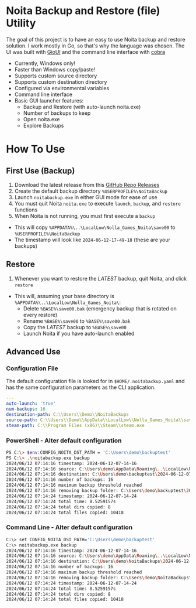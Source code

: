 # Noita Backup and Restore (file) Utility

The goal of this project is to have an easy to use Noita backup and restore solution.  I work mostly
in Go, so that's why the language was chosen.  The UI was built with [GioUI](https://github.com/gioui/gio) and
the command line interface with [cobra](https://github.com/spf13/cobra) 

* Currently, Windows only!
* Faster than Windows copy/paste!
* Supports custom source directory
* Supports custom destination directory
* Configured via environmental variables
* Command line interface
* Basic GUI launcher features:
  * Backup and Restore (with auto-launch noita.exe)
  * Number of backups to keep
  * Open noita.exe
  * Explore Backups

# How To Use
## First Use (Backup)
1. Download the latest release from this [GitHub Repo Releases](https://github.com/rgravlin/noitabackup/releases)
1. Create the default backup directory `%USERPROFILE%\NoitaBackup`
1. Launch `noitabackup.exe` in either GUI mode for ease of use
1. You must quit Noita `noita.exe` to execute `launch`, `backup`, and `restore` functions 
1. When Noita is not running, you must first execute a `backup`
  * This will copy `%APPDATA%\..\LocalLow\Nolla_Games_Noita\save00` to `%USERPROFILE%\NoitaBackup`
  * The timestamp will look like `2024-06-12-17-49-18` (these are your backups)

## Restore
1. Whenever you want to restore the _LATEST_ backup, quit Noita, and click `restore`
  * This will, assuming your base directory is `%APPDATA%\..\LocalLow\Nolla_Games_Noita\`:
    * Delete `%BASE%\save00.bak` (emergency backup that is rotated on every restore)
    * Rename `%BASE%\save00` to `%BASE%\save00.bak`
    * Copy the _LATEST_ backup to `%BASE%\save00`
    * Launch Noita if you have auto-launch enabled

## Advanced Use
### Configuration File

The default configuration file is looked for in `$HOME/.noitabackup.yaml` and has the same configuration parameters as
the CLI application.
```yaml
---
auto-launch: 'true'
num-backups: 16
destination-path: C:\\Users\\Demo\\NoitaBackups
source-path: C:\\Users\\Demo\\AppData\\LocalLow\\Nolla_Games_Noita\\save00
steam-path: C:\\Program Files (x86)\\Steam\\steam.exe
```

### PowerShell - Alter default configuration
```bash
PS C:\> $env:CONFIG_NOITA_DST_PATH = 'C:\Users\demo\backuptest'
PS C:\> .\noitabackup.exe backup
2024/06/12 07:14:16 timestamp: 2024-06-12-07-14-16
2024/06/12 07:14:16 source: C:\Users\demo\AppData\Roaming\..\LocalLow\Nolla_Games_Noita\save00
2024/06/12 07:14:16 destination: C:\Users\demo\backuptest\2024-06-12-07-14-16
2024/06/12 07:14:16 number of backups: 16
2024/06/12 07:14:16 maximum backup threshold reached
2024/06/12 07:14:16 removing backup folder: C:\Users\demo\backuptest\2024-06-11-07-33-30
2024/06/12 07:14:24 timestamp: 2024-06-12-07-14-24
2024/06/12 07:14:24 total time: 8.5259157s
2024/06/12 07:14:24 total dirs copied: 8
2024/06/12 07:14:24 total files copied: 10418
```
### Command Line - Alter default configuration
```bash
C:\> set CONFIG_NOITA_DST_PATH='C:\Users\demo\backuptest'
C:\> noitabackup.exe backup
2024/06/12 07:14:16 timestamp: 2024-06-12-07-14-16
2024/06/12 07:14:16 source: C:\Users\demo\AppData\Roaming\..\LocalLow\Nolla_Games_Noita\save00
2024/06/12 07:14:16 destination: C:\Users\demo\NoitaBackups\2024-06-12-07-14-16
2024/06/12 07:14:16 number of backups: 16
2024/06/12 07:14:16 maximum backup threshold reached
2024/06/12 07:14:16 removing backup folder: C:\Users\demo\NoitaBackups\2024-06-11-07-33-30
2024/06/12 07:14:24 timestamp: 2024-06-12-07-14-24
2024/06/12 07:14:24 total time: 8.5259157s
2024/06/12 07:14:24 total dirs copied: 8
2024/06/12 07:14:24 total files copied: 10418
```